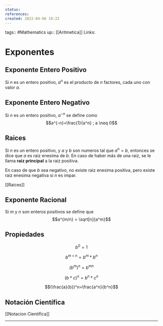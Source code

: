 ```yaml
---
status:
references:
created: 2022-04-06 19:22
---
```

tags:: #Mathematics 
up:: [[Aritmetica]]
Links: 
# Exponentes
## Exponente Entero Positivo
Si $n$ es un entero positivo, $a^n$ es el producto de $n$ factores, cada uno con valor $a$.

## Exponente Entero Negativo
Si $n$ es un entero positivo, $a^{-n}$ se define como $$a^{-n}=\frac{1}{a^n} ; a \neq 0$$
## Raices
Si $n$ es un entero positivo, y $a$ y $b$ son numeros tal que $a{^n}=b$, entonces se dice que $a$ es raiz enesima de $b$. En caso de haber más de una raiz, se le llama **raiz principal** a la raiz positiva.

En caso de que $b$ sea negativo, no existe raiz enesima positiva, pero existe raiz enesima negativa si $n$ es impar.

[[Raices]]

## Exponente Racional
Si $m$ y $n$ son enteros positivos se define que $$a^{m/n} = \sqrt[n]{a^m}$$

## Propiedades
$$b^0=1$$

$$b^{m+n}=b^m*b^n$$

$$(b^m)^n=b^{mn}$$

$$(b*c)^{n}=b^n*c^n$$

$$(\frac{a}{b})^n=\frac{a^n}{b^n}$$

## Notación Científica
[[Notacion Cientifica]]
___


